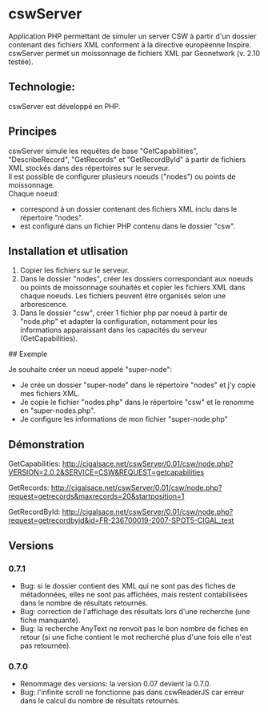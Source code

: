 # cswServer

Application PHP permettant de simuler un server CSW à partir d'un dossier contenant des fichiers XML conforment à la directive européenne Inspire.
cswServer permet un moissonnage de fichiers XML par Geonetwork (v. 2.10 testée).


## Technologie:

cswServer est développé en PHP.


## Principes

cswServer simule les requêtes de base "GetCapabilities", "DescribeRecord", "GetRecords" et "GetRecordById" à partir de fichiers XML stockés dans des répertoires sur le serveur.  
Il est possible de configurer plusieurs noeuds ("nodes") ou points de moissonnage.  
Chaque noeud:
- correspond à un dossier contenant des fichiers XML inclu dans le répertoire "nodes".
- est configuré dans un fichier PHP contenu dans le dossier "csw". 


## Installation et utlisation

1. Copier les fichiers sur le serveur.
2. Dans le dossier "nodes", créer les dossiers correspondant aux noeuds ou points de moissonnage souhaités et copier les fichiers XML dans chaque noeuds. Les fichiers peuvent être organisés selon une arborescence.
3. Dans le dossier "csw", créer 1 fichier php par noeud à partir de "node.php" et adapter la configuration, notamment pour les informations apparaissant dans les capacités du serveur (GetCapabilities).


## Exemple
 
Je souhaite créer un noeud appelé "super-node":
- Je crée un dossier "super-node" dans le répertoire "nodes" et j'y copie mes fichiers XML.
- Je copie le fichier "nodes.php" dans le répertoire "csw" et le renomme en "super-nodes.php".
- Je configure les informations de mon fichier "super-node.php"


## Démonstration

GetCapabilities: http://cigalsace.net/cswServer/0.01/csw/node.php?VERSION=2.0.2&SERVICE=CSW&REQUEST=getcapabilities

GetRecords: http://cigalsace.net/cswServer/0.01/csw/node.php?request=getrecords&maxrecords=20&startposition=1

GetRecordById: http://cigalsace.net/cswServer/0.01/csw/node.php?request=getrecordbyid&id=FR-236700019-2007-SPOT5-CIGAL_test


## Versions

### 0.7.1

- Bug: si le dossier contient des XML qui ne sont pas des fiches de métadonnées, elles ne sont pas affichées, mais restent contabilisées dans le nombre de résultats retournés. 
- Bug: correction de l'affichage des résultats lors d'une recherche (une fiche manquante).
- Bug: la recherche AnyText ne renvoit pas le bon nombre de fiches en retour (si une fiche contient le mot recherché plus d'une fois elle n'est pas retournée).

### 0.7.0

- Renommage des versions: la version 0.07 devient la 0.7.0.
- Bug: l'infinite scroll ne fonctionne pas dans cswReaderJS car erreur dans le calcul du nombre de résultats retournés.




